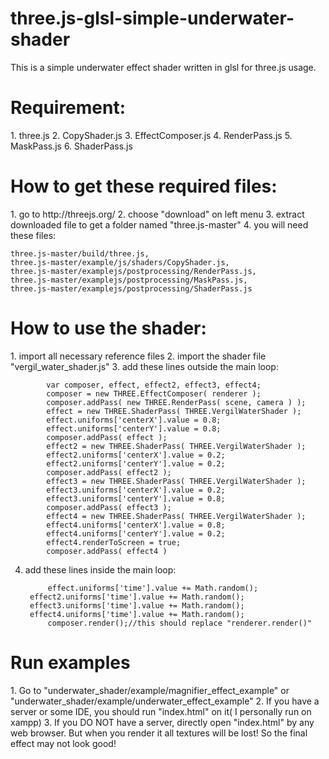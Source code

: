 # three.js-glsl-simple-underwater-shader
This is a simple underwater effect shader written in glsl for three.js usage.

<h1>Requirement:</h1>
1. three.js
2. CopyShader.js
3. EffectComposer.js
4. RenderPass.js
5. MaskPass.js
6. ShaderPass.js

<h1>How to get these required files:</h1>
1. go to http://threejs.org/
2. choose "download" on left menu
3. extract downloaded file to get a folder named "three.js-master"
4. you will need these files:

    three.js-master/build/three.js, 
    three.js-master/example/js/shaders/CopyShader.js, 
    three.js-master/examplejs/postprocessing/RenderPass.js, 
    three.js-master/examplejs/postprocessing/MaskPass.js, 
    three.js-master/examplejs/postprocessing/ShaderPass.js

<h1>How to use the shader:</h1>
1. import all necessary reference files
2. import the shader file "vergil_water_shader.js"
3. add these lines outside the main loop:

            var composer, effect, effect2, effect3, effect4;
            composer = new THREE.EffectComposer( renderer );
            composer.addPass( new THREE.RenderPass( scene, camera ) );
            effect = new THREE.ShaderPass( THREE.VergilWaterShader );
            effect.uniforms['centerX'].value = 0.8;
            effect.uniforms['centerY'].value = 0.8;
            composer.addPass( effect );
            effect2 = new THREE.ShaderPass( THREE.VergilWaterShader );
            effect2.uniforms['centerX'].value = 0.2;
            effect2.uniforms['centerY'].value = 0.2;
            composer.addPass( effect2 );
            effect3 = new THREE.ShaderPass( THREE.VergilWaterShader );
            effect3.uniforms['centerX'].value = 0.2;
            effect3.uniforms['centerY'].value = 0.8;
            composer.addPass( effect3 );
            effect4 = new THREE.ShaderPass( THREE.VergilWaterShader );
            effect4.uniforms['centerX'].value = 0.8;
            effect4.uniforms['centerY'].value = 0.2;
            effect4.renderToScreen = true;
            composer.addPass( effect4 )
            
            
4. add these lines inside the main loop:

	    	effect.uniforms['time'].value += Math.random();
		effect2.uniforms['time'].value += Math.random();
		effect3.uniforms['time'].value += Math.random();
		effect4.uniforms['time'].value += Math.random();
	    	composer.render();//this should replace "renderer.render()" 
            
<h1>Run examples</h1>
1. Go to "underwater_shader/example/magnifier_effect_example" or "underwater_shader/example/underwater_effect_example"
2. If you have a server or some IDE, you should run "index.html" on it( I personally run on xampp)
3. If you DO NOT have a server, directly open "index.html" by any web browser. But when you render it all textures will be lost! So the final effect may not look good!


